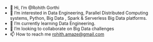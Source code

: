 - 👋 Hi, I’m @Rohith Gorthi
- 👀 I’m interested in Data Engineering, Parallel Distributed Computing systems, Python, Big Data , Spark & Serverless Big Data platforms.
- 🌱 I’m currently learning Data Engineering.
- 💞️ I’m looking to collaborate on Big Data challenges
- 📫 How to reach me rohith.amaze@gmail.com

<!---
rohi92/rohi92 is a ✨ special ✨ repository because its `README.md` (this file) appears on your GitHub profile.
You can click the Preview link to take a look at your changes.
--->
